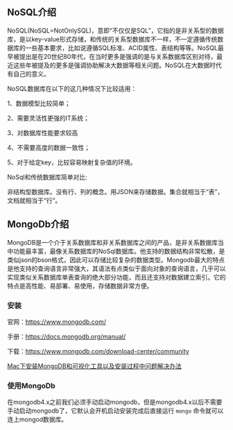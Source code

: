 ## NoSQL介绍

NoSQL(NoSQL=NotOnlySQL)，意即“不仅仅是SQL”，它指的是非关系型的数据库，是以key-value形式存储，和传统的关系型数据库不一样，不一定遵循传统数据库的一些基本要求，比如说遵循SQL标准、ACID属性、表结构等等。NoSQL最早被提出是在20世纪80年代，在当时更多是强调的是与关系数据库区别对待，最近这些年被提及的更多是强调协助解决大数据等相关问题。NoSQL在大数据时代有自己的意义。

NoSQL数据库在以下的这几种情况下比较适用：

1、数据模型比较简单；

2、需要灵活性更强的IT系统；

3、对数据库性能要求较高

4、不需要高度的数据一致性；

5、对于给定key，比较容易映射复杂值的环境。

NoSql和传统数据库简单对比:

非结构型数据库。没有行、列的概念。用JSON来存储数据。集合就相当于“表”，文档就相当于“行”。

## MongoDb介绍

MongoDB是一个介于关系数据库和非关系数据库之间的产品，是非关系数据库当中功能最丰富，最像关系数据库的NoSql数据库。他支持的数据结构非常松散，是类似json的bson格式，因此可以存储比较复杂的数据类型。Mongodb最大的特点是他支持的查询语言非常强大，其语法有点类似于面向对象的查询语言，几乎可以实现类似关系数据库单表查询的绝大部分功能，而且还支持对数据建立索引。它的特点是高性能、易部署、易使用，存储数据非常方便。

### 安装

官网：https://www.mongodb.com/

手册：https://docs.mongodb.org/manual/

下载：https://www.mongodb.com/download-center/community

[Mac下安装MongoDB和可视化工具以及安装过程中问题解决办法](https://blog.csdn.net/it_cgq/article/details/94762335)

### 使用MongoDb

在mongodb4.x之前我们必须手动启动mongodb，但是mongodb4.x以后不需要手动启动mongodb了，它默认会开机启动安装完成后直接运行 `mongo` 命令就可以连上mongod数据库。